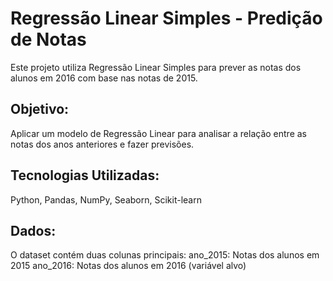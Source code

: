 # Regressão Linear Simples - Predição de Notas

Este projeto utiliza Regressão Linear Simples para prever as notas dos alunos em 2016 com base nas notas de 2015.

## Objetivo:
Aplicar um modelo de Regressão Linear para analisar a relação entre as notas dos anos anteriores e fazer previsões.

## Tecnologias Utilizadas:
Python, Pandas, NumPy, Seaborn, Scikit-learn

## Dados:

O dataset contém duas colunas principais:
ano_2015: Notas dos alunos em 2015
ano_2016: Notas dos alunos em 2016 (variável alvo)
